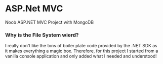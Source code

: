 # ASP.Net MVC
Noob ASP.NET MVC Project with MongoDB

### Why is the File System wierd?

I really don't like the tons of boiler plate code provided by the .NET SDK as it makes everything a magic box. Therefore, for this project I started from a vanilla console application and only added what I needed and understood!
